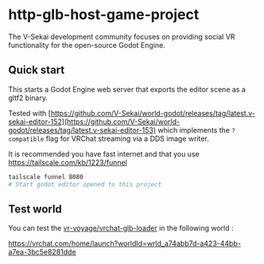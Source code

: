 # http-glb-host-game-project

The V-Sekai development community focuses on providing social VR functionality for the open-source Godot Engine.

## Quick start

This starts a Godot Engine web server that exports the editor scene as a gltf2 binary.

Tested with [https://github.com/V-Sekai/world-godot/releases/tag/latest.v-sekai-editor-152](https://github.com/V-Sekai/world-godot/releases/tag/latest.v-sekai-editor-153) which implements the `?compatible` flag for VRChat streaming via a DDS image writer.

It is recommended you have fast internet and that you use https://tailscale.com/kb/1223/funnel

```bash
tailscale funnel 8080
# Start godot editor opened to this project
```

## Test world

You can test the [vr-voyage/vrchat-glb-loader](https://github.com/vr-voyage/vrchat-glb-loader) in the following world :

https://vrchat.com/home/launch?worldId=wrld_a74abb7d-a423-44bb-a7ea-3bc5e8281dde
